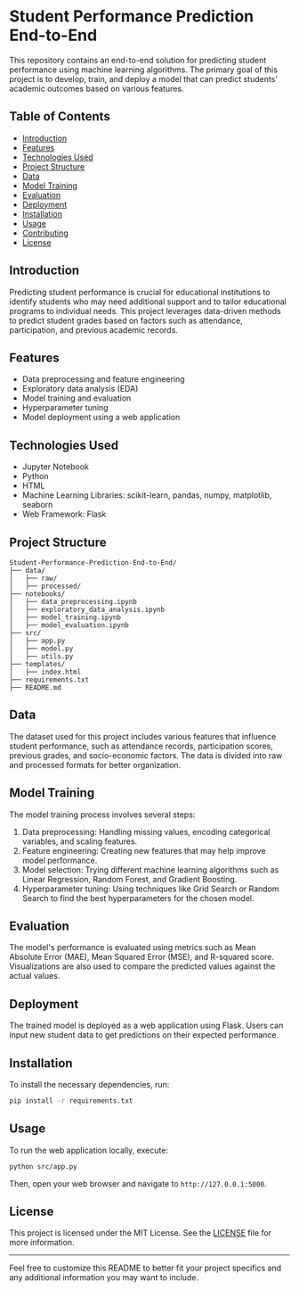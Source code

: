 # Student Performance Prediction End-to-End

This repository contains an end-to-end solution for predicting student performance using machine learning algorithms. The primary goal of this project is to develop, train, and deploy a model that can predict students' academic outcomes based on various features.

## Table of Contents

- [Introduction](#introduction)
- [Features](#features)
- [Technologies Used](#technologies-used)
- [Project Structure](#project-structure)
- [Data](#data)
- [Model Training](#model-training)
- [Evaluation](#evaluation)
- [Deployment](#deployment)
- [Installation](#installation)
- [Usage](#usage)
- [Contributing](#contributing)
- [License](#license)

## Introduction

Predicting student performance is crucial for educational institutions to identify students who may need additional support and to tailor educational programs to individual needs. This project leverages data-driven methods to predict student grades based on factors such as attendance, participation, and previous academic records.

## Features

- Data preprocessing and feature engineering
- Exploratory data analysis (EDA)
- Model training and evaluation
- Hyperparameter tuning
- Model deployment using a web application

## Technologies Used

- Jupyter Notebook
- Python
- HTML
- Machine Learning Libraries: scikit-learn, pandas, numpy, matplotlib, seaborn
- Web Framework: Flask

## Project Structure

```
Student-Performance-Prediction-End-to-End/
├── data/
│   ├── raw/
│   ├── processed/
├── notebooks/
│   ├── data_preprocessing.ipynb
│   ├── exploratory_data_analysis.ipynb
│   ├── model_training.ipynb
│   ├── model_evaluation.ipynb
├── src/
│   ├── app.py
│   ├── model.py
│   ├── utils.py
├── templates/
│   ├── index.html
├── requirements.txt
├── README.md
```

## Data

The dataset used for this project includes various features that influence student performance, such as attendance records, participation scores, previous grades, and socio-economic factors. The data is divided into raw and processed formats for better organization.

## Model Training

The model training process involves several steps:
1. Data preprocessing: Handling missing values, encoding categorical variables, and scaling features.
2. Feature engineering: Creating new features that may help improve model performance.
3. Model selection: Trying different machine learning algorithms such as Linear Regression, Random Forest, and Gradient Boosting.
4. Hyperparameter tuning: Using techniques like Grid Search or Random Search to find the best hyperparameters for the chosen model.

## Evaluation

The model's performance is evaluated using metrics such as Mean Absolute Error (MAE), Mean Squared Error (MSE), and R-squared score. Visualizations are also used to compare the predicted values against the actual values.

## Deployment

The trained model is deployed as a web application using Flask. Users can input new student data to get predictions on their expected performance.

## Installation

To install the necessary dependencies, run:
```sh
pip install -r requirements.txt
```

## Usage

To run the web application locally, execute:
```sh
python src/app.py
```
Then, open your web browser and navigate to `http://127.0.0.1:5000`.


## License

This project is licensed under the MIT License. See the [LICENSE](LICENSE) file for more information.

---

Feel free to customize this README to better fit your project specifics and any additional information you may want to include.
